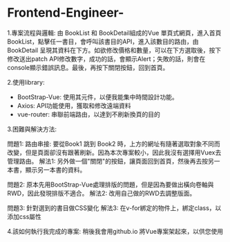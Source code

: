 # Frontend-Engineer-
1.專案流程與邏輯: 
由 BookList 和 BookDetail組成的Vue 單頁式網頁，進入首頁BookList，點擊任一書目，會呼叫該書目的API，進入該數目的路由，由 BookDetail 呈現其資料在下方。如欲修改價格和數量，可以在下方選取後，按下修改送出patch API修改數字，成功的話，會顯示Alert；失敗的話，則會在console顯示錯誤訊息。最後，再按下關閉按鈕，回到首頁。



2.使用library:
- BootStrap-Vue: 使用其元件，以便我能集中時間設計功能。
- Axios: API功能使用，獲取和修改遠端資料
- vue-router: 串聯前端路由，以達到不刷新換頁的目的



3.困難與解決方法:

問題1: 路由串接: 要從Book1 跳到 Book2 時，上方的網址有隨著選取對象不同而改變，但是頁面卻沒有跟著刷新。因為本次專案較小，因此我沒有選擇用Vuex去管理路由。
解法1: 另外做一個"關閉"的按鈕，讓頁面回到首頁，然後再去按另一本書，顯示另一本書的資料。

問題2: 原本先用BootStrap-Vue處理排版的問題，但是因為要做出橫向卷軸與RWD，因此發現排版不適合。
解法2: 改用自己做的RWD去調整版面。

問題3: 針對選到的書目做CSS變化
解法3: 在v-for綁定的物件上，綁定class，以添加css屬性



4.該如何執行我完成的專案: 稍後我會用github.io 將Vue專案架起來，以供您使用

